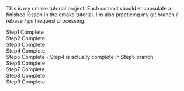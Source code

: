 This is my cmake tutorial project. Each commit should encapsulate a finished lesson in the cmake tutorial. I'm also practicing my git branch / rebase / pull request processing.

Step1 Complete  
Step2 Complete  
Step3 Complete  
Step4 Complete  
Step5 Complete - Step4 is actually complete in Step5 branch  
Step6 Complete  
Step7 Complete  
Step8 Complete  
Step9 Complete  
